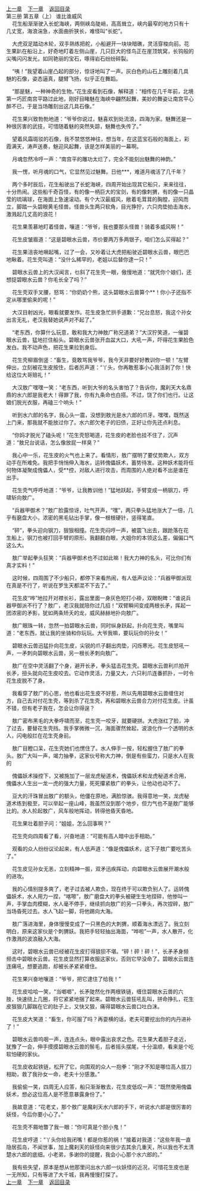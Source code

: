 
[上一章](https://github.com/xiaominghe2014/spider_book/blob/master/book/知北游/第47章.md)&nbsp;&nbsp;&nbsp;&nbsp;[下一章](https://github.com/xiaominghe2014/spider_book/blob/master/book/知北游/第49章.md)&nbsp;&nbsp;&nbsp;&nbsp;[返回目录](https://github.com/xiaominghe2014/spider_book/blob/master/book/知北游/README.md)
<br /> 第三册 第五章（上） 谁比谁威风<br />
        花生船渐渐驶入长蛇海峡，两侧峡岛陡峭，高高耸立，峡内最窄的地方只有十几丈宽，海浪湍急，水面曲折狭长，难怪叫“长蛇”。

    大虎双足踏动木轮，双手熟练把舵，小船避开一块块暗礁，灵活穿梭向前。花生果趴在船沿上，好奇地盯着左侧山崖，几只巨大的怪鸟正在崖顶筑窝，长钩般的尖嘴闪闪发光，如同艳丽的宝石，啄得岩石纷纷碎裂。

    “咦！”我望着山崖凸起的部分，惊讶地叫了一声。灰白色的山石上雕刻着几具魅的石像，姿态逼真，腿臂飞扬，似乎正在舞蹈。

    “那是魅，一种神奇的生物。”花生皮看到石像，解释道：“相传在几千年前，北境第一巧匠南宫平路过此地，刚好目睹魅在海峡中翩然起舞，美妙的舞姿让南宫平心醉不已，于是当场雕刻出这几具石像。”

    花生果兴致勃勃地道：“爷爷你说过，魅喜欢到处流浪，四海为家。魅舞还是一种很厉害的武技，可惜随着魅的突然失踪，魅舞也失传了。”

    望着风霜斑驳的石像，我不禁悠悠神往，想当年，在这蓝宝石般的海面上，彩霞满天，涛声送奏，魅迎风起舞，该是怎样美丽的一幕啊。

    月魂忽然冷哼一声：“南宫平的雕功太烂了，完全不能刻出魅舞的神韵。”

    我一愣，听月魂的口气，它显然见过魅舞。日他***，难道月魂活了几千年？

    两个多时辰后，花生船驶出了长蛇海峡，四周开始出现其它船只，来来往往，十分热闹。这些船千奇百怪，有的像一柄巨大的宝剑，有的像刺猬，有的像一只晶莹的琉璃球，在海面上急速滚动。有个大汉最威风，敞着毛茸茸的胸膛，迎风而立，脚踏一头碧眼黄毛怪兽。怪兽头生两只软角，目光狰狞，六只肉垫拍击海水，激溅起几丈高的浪花！

    花生果羡慕地盯着怪兽，嚷道：“爷爷，我也要那头怪兽！骑着多威风啊！”

    花生皮皱眉道：“这是碧眼水云兽，市价要两万多两银子，咱们怎么买得起？”

    花生果沮丧地噘起嘴，过了一会，又吵着让大虎把船驶近碧眼水云兽，眼巴巴地瞅着。花生壳叫道：“没什么稀罕的，老姐以后替你逮一只！”

    碧眼水云兽上的大汉闻言，乜斜了花生壳一眼，傲慢地道：“就凭你个娘们，还想捉碧眼水云兽？你毛长全了吗？”

    花生壳双手叉腰，怒骂：“你奶奶个熊，这头碧眼水云兽算个**！你小子还指不定从哪里偷来的呢！”

    大汉目射凶光，眼看就要发作。花生皮急忙拱手道歉：“兄台息怒，我这个孙女出言无礼，老汉我替她说声对不起了。”

    “老东西，你算什么玩意，敢和我大力神敖广称兄道弟？”大汉狞笑道，一催碧眼水云兽，猛地拦住船头。碧眼水云兽张开血盆大口，大吼一声，吓得花生果脸色发白。我不动声色，把花生果拉到身后。

    花生壳柳眉倒竖：“畜生，竟敢骂我爷爷，我今天非要好好教训你一顿！”左臂伸出，立刻被花生皮按住，后者厉声道：“丫头，你再敢惹事小心我活剥了你！快给这位大哥赔礼！”

    大汉敖广嘿嘿一笑：“老东西，听到大爷的名头害怕了？告诉你，魔刹天大名鼎鼎的水六郎是我老大！得罪了我，你有九条命也白搭。不过，饶了你们也行。让这娘们脱光衣服，再磕三个响头！”

    听到水六郎的名字，我心头一震，没想到敖光是水六郎的爪牙。嘿嘿，既然送上门来，那我就不能放过你了。水六郎欠老子的旧债，正好让你先还点利息。

    “你妈才脱光了磕头呢！”花生壳怒喝道，花生皮的老脸也挂不住了，沉声道：“敖兄台说话，怎么像放屁一样臭？”

    我心中一乐，花生皮的火气也上来了。看情形，敖广摆明了要仗势欺人，双方动手在所难免。我把手悄悄伸入海水，运转傀儡妖术，蓄势待发。这种妖术能将任何物体凝聚成傀儡人，受**控，对敌人进行攻击，而周围的人绝对看不出是谁在出手。

    花生壳气呼呼地道：“爷爷，让我教训他！”猛地跃起，手臂变成一柄钢刀，呼啸斩向敖广。

    “兵器甲御术？”敖广脸露惊讶，吐气开声，“嘿”，两只拳头猛地涨大了一倍，几乎有磨盘大小，浓密的黑毛钻出手掌，像一根根硬针，竖得笔直。

    “砰”，拳头迎向钢刀，狠狠相撞。花生壳闷哼一声，被震飞出去，跟跄落在花生船上，钢刀也被打回手臂的原形。我翻翻白眼，大姐你的本领这么差，偏偏口气这么大。

    敖广举起拳头狂笑：“兵器甲御术也不过如此嘛！我大力神的名头，可比你们有真才实料！”

    这时候，四周围了不少船只，都停下来看热闹，有人低声议论：“兵器甲御派现在真是不行了，听说在罗生天都混不下去了。”

    花生皮“哗”地拉开对襟长衫，露出里面一身灰色短打小褂，双眼睨睥：“谁说兵器甲御派不行了？敖广，老汉我就陪你过几招！”双臂瞬间变成两根长矛，挥起一团浓密的矛影，犹如两条矫夭的龙，威风赫赫地扑向敖广。

    敖广眼珠一转，忽然一拍碧眼水云兽，同时纵身跃起，扑向花生壳，嘴里叫道：“老东西，就让我的坐骑和你玩玩。大爷我嘛，要玩玩你的孙女！”

    碧眼水云兽迅猛扑向花生皮，尖锐的爪子翻出肉垫，闪烁寒光。花生皮怒吼一声，一矛刺向碧眼水云兽，另一根长矛刺向敖广。

    敖广在空中灵活翻了个身，避开长矛，拳头猛击花生壳。碧眼水云兽利爪拍开长矛，扭头就向花生皮咬去。它动作灵活，力量又大，六只利爪连番抓扑，一时令花生皮脱不了身。

    我看穿了敖广的心思，他也看出花生皮不好惹，所以先用碧眼水云兽缠住对方，自己去对付花生壳，等到杀了花生壳，再和碧眼水云兽合力对付花生皮。计虽不错，但有老子我在，怎会让你得逞？

    敖广密布黑毛的大拳呼啸而至，花生壳一咬牙，就要硬拼。大虎涨红了脸，冲了过去，要替花生壳挡。我手掌微微一沉，海面骤然耸起，波浪化作一个透明的水人，闪电般拦在花生壳身前。

    敖广目瞪口呆，花生壳她们也愣住了。水人伸手一按，轻松握住了敖广的拳头。敖广大叫一声，竭力抽拳，这家伙号称大力神，倒是有些蛮力，只是水人在我的

    傀儡妖术操控下，又被施加了一层龙虎秘道术，傀儡妖术和龙虎秘道术合用，傀儡水人生出一龙一虎的强大力量，死死攥紧敖广的拳头，让他动也动不了。

    豆大的汗珠冒出敖广的额头，他僵在原地，满脸惊骇。我得意地一笑，龙虎秘道术练到极至，可以举起一座山峰，我虽然没到那个地步，但力气也不是敖广能够比的。水人抡起敖广，风车般地挥动，转得他昏天昏地。

    花生果壮着胆子问：“姐姐，怎么回事啊？”

    花生壳向四周看了看，兴奋地道：“可能有高人暗中出手相助。”

    观看的众人纷纷议论起来，有人低声道：“像是傀儡妖术，这下子敖广要吃苦头了。”

    花生皮见孙女无恙，立刻精神一振，双矛迅疾挥动，向碧眼水云兽展开潮水般的进攻。

    我的心情别提多爽了，老子过去被人欺负，现在终于可以欺负别人了。运转傀儡妖术，水人用力一捏，“喀嚓”，敖广磨盘大的拳头被硬生生地捏碎，他惨叫一声，手掌血肉模糊，水人毫不停手，继续抓向敖广的另一只拳头，再次捏碎，敖广当场昏死过去。水人飞起一脚，将他踢向大海。

    敖广落进海里，身体慢慢变成了一只黑色的大刺猬，顺着海水漂远了。我立刻明白，原来这家伙是个刺猬妖。我把手轻轻抽出海面，“哗啦”一声，水人散开，化作激溅的波浪融入大海。

    这时，碧眼水云兽已经被花生皮打得狼狈不堪。“砰！砰！砰！”，长矛矛身频频击中碧眼水云兽。花生皮显然打算收服这家伙，否则它早没命了。碧眼水云兽连连痛吼，想要逃跑，却被长矛紧紧缠住。

    花生果兴奋地嚷道：“爷爷，把它逮住了给我！”

    花生皮哈哈一笑，“当啷啷”，长矛陡然化作两根铁链，缠住碧眼水云兽的六肢，快速绕上几圈，将它紧紧地捆了起来。碧眼水云兽狂吼乱叫，拼命挣扎，花生皮狠狠几脚踹在它的肚子上，又快又狠，痛得碧眼水云兽口吐白沫。

    花生皮大笑道：“畜生，你可服了吗？再耍横的话，老夫可要挖出你的内丹进补了！”

    碧眼水云兽呜咽一声，连连点头，眼中露出哀求之色。花生果大着胆子走近，犹豫了一会，伸手摸摸碧眼水云兽的鬃毛，后者摇头摆尾，十分温顺，看来是个吃软怕硬的家伙。

    花生皮收起铁链，松开了它，向围观的众人一抱拳：“刚才不知是哪位高人拔刀相助，救了我孙女一命，老夫十分感激。”

    我偷偷一笑，四周无人应答，船只渐渐散去，花生皮低叹一声：“既然使用傀儡妖术，想必这位高人是不愿意暴露身份了。”

    我故意道：“花老丈，那个敖广是魔刹天水六郎的手下，听说水六郎是很厉害的妖怪，今后你要小心了。”

    花生壳不屑地瞥了我一眼：“你可真是个胆小鬼！”

    花生皮哼道：“丫头你给我闭嘴！都是你惹的祸！”接着对我道：“这些年我一直隐居孤岛，不闻世事，加上魔刹天的妖怪向来很少去其余几重天，所以我也不太清楚水六郎的底细。小老弟，多谢你的提醒，我会小心那个水六郎的。”

    我有些失望，原本是想从他那里问出水六郎一伙妖怪的近况，可惜花生皮也是一无所知，只有等进了大千城，我再慢慢打探了。
  <br />
[上一章](https://github.com/xiaominghe2014/spider_book/blob/master/book/知北游/第47章.md)&nbsp;&nbsp;&nbsp;&nbsp;[下一章](https://github.com/xiaominghe2014/spider_book/blob/master/book/知北游/第49章.md)&nbsp;&nbsp;&nbsp;&nbsp;[返回目录](https://github.com/xiaominghe2014/spider_book/blob/master/book/知北游/README.md)
